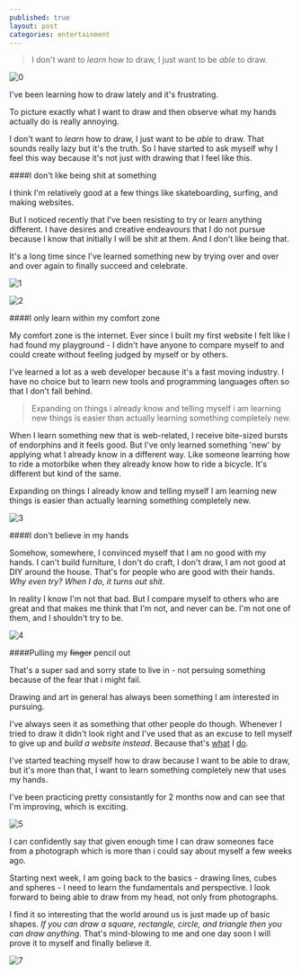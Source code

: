 ```yaml
---
published: true
layout: post
categories: entertainment
---
```





> I don't want to _learn_ how to draw, I just want to be _able_ to draw.

![0](https://cloud.githubusercontent.com/assets/1730420/8713503/a8b4426a-2bac-11e5-9873-366087d61cbd.jpg)

I've been learning how to draw lately and it's frustrating.

To picture exactly what I want to draw and then observe what my hands actually do is really annoying.

I don't want to _learn_ how to draw, I just want to be _able_ to draw. That sounds really lazy but it's the truth. So I have started to ask myself why I feel this way because it's not just with drawing that I feel like this.

####I don't like being shit at something

I think I'm relatively good at a few things like skateboarding, surfing, and making websites.

But I noticed recently that I've been resisting to try or learn anything different. I have desires and creative endeavours that I do not pursue because I know that initially I will be shit at them. And I don't like being that.

It's a long time since I've learned something new by trying over and over and over again to finally succeed and celebrate.

![1](https://cloud.githubusercontent.com/assets/1730420/8713227/e49943be-2ba9-11e5-9d9d-cb5b10290ebe.jpg)

![2](https://cloud.githubusercontent.com/assets/1730420/8713228/e4c237ba-2ba9-11e5-8d68-691139c83b15.jpg)

####I only learn within my comfort zone

My comfort zone is the internet. Ever since I built my first website I felt like I had found my playground - I didn't have anyone to compare myself to and could create without feeling judged by myself or by others.

I've learned a lot as a web developer because it's a fast moving industry. I have no choice but to learn new tools and programming languages often so that I don't fall behind.

> Expanding on things i already know and telling myself i am learning new things is easier than actually learning something completely new.

When I learn something new that is web-related, I receive bite-sized bursts of endorphins and it feels good. But I've only learned something 'new' by applying what I already know in a different way. Like someone learning how to ride a motorbike when they already know how to ride a bicycle. It's different but kind of the same.

Expanding on things I already know and telling myself I am learning new things is easier than actually learning something completely new.

![3](https://cloud.githubusercontent.com/assets/1730420/8713229/e4e39158-2ba9-11e5-840a-1719cc96a2ef.jpg)

####I don't believe in my hands

Somehow, somewhere, I convinced myself that I am no good with my hands. I can't build furniture, I don't do craft, I don't draw, I am not good at DIY around the house. That's for people who are good with their hands. _Why even try? When I do, it turns out shit_.

In reality I know I'm not that bad. But I compare myself to others who are great and that makes me think that I'm not, and never can be. I'm not one of them, and I shouldn't try to be.

![4](https://cloud.githubusercontent.com/assets/1730420/8713232/e4e660f4-2ba9-11e5-9a4d-a3d40a5c4d99.jpg)

####Pulling my ~~finger~~ pencil out

That's a super sad and sorry state to live in - not persuing something because of the fear that i might fail.

Drawing and art in general has always been something I am interested in pursuing.

I've always seen it as something that other people do though. Whenever I tried to draw it didn't look right and I've used that as an excuse to tell myself to give up and _build a website instead_. Because that's [what](http://movii.es) I [do](http://hn.rotub.me).

I've started teaching myself how to draw because I want to be able to draw, but it's more than that, I want to learn something completely new that uses my hands.

I've been practicing pretty consistantly for 2 months now and can see that I'm improving, which is exciting.

![5](https://cloud.githubusercontent.com/assets/1730420/8713233/e4e69114-2ba9-11e5-90e8-ef9502da5c3b.jpg)

I can confidently say that given enough time I can draw someones face from a photograph which is more than i could say about myself a few weeks ago.

Starting next week, I am going back to the basics - drawing lines, cubes and spheres - I need to learn the fundamentals and perspective. I look forward to being able to draw from my head, not only from photographs.

I find it so interesting that the world around us is just made up of basic shapes. _If you can draw a square, rectangle, circle, and triangle then you can draw anything_. That's mind-blowing to me and one day soon I will prove it to myself and finally believe it.

![7](https://cloud.githubusercontent.com/assets/1730420/8713231/e4e5ca18-2ba9-11e5-8add-d3f1049bb842.jpg)
